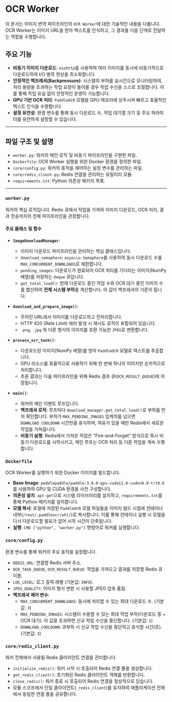 # OCR Worker

이 문서는 이미지 번역 파이프라인의 `OCR Worker`에 대한 기술적인 내용을 다룹니다. OCR Worker는 이미지 URL을 받아 텍스트를 인식하고, 그 결과를 다음 단계로 전달하는 역할을 수행합니다.

## 주요 기능

-   **비동기 이미지 다운로드**: `aiohttp`를 사용하여 여러 이미지를 동시에 비동기적으로 다운로드하여 I/O 병목 현상을 최소화합니다.
-   **안정적인 백프레셔(Backpressure)**: 시스템의 부하를 실시간으로 모니터링하여, 처리 용량을 초과하는 작업 요청이 들어올 경우 작업 수신을 스스로 조절합니다. 이를 통해 작업 유실 없이 안정적인 운영이 가능합니다.
-   **GPU 기반 OCR 처리**: `PaddleOCR` 모델을 GPU 메모리에 상주시켜 빠르고 효율적인 텍스트 인식을 수행합니다.
-   **설정 유연성**: 환경 변수를 통해 동시 다운로드 수, 작업 대기열 크기 등 주요 파라미터를 유연하게 설정할 수 있습니다.

---

## 파일 구조 및 설명

-   `worker.py`: 워커의 메인 로직 및 비동기 파이프라인을 구현한 파일.
-   `Dockerfile`: OCR Worker 실행을 위한 Docker 환경을 정의한 파일.
-   `core/config.py`: 워커의 동작을 제어하는 설정 변수를 관리하는 파일.
-   `core/redis_client.py`: Redis 연결을 관리하는 유틸리티 모듈.
-   `requirements.txt`: Python 의존성 패키지 목록.

---

### `worker.py`

워커의 핵심 로직입니다. Redis 큐에서 작업을 가져와 이미지 다운로드, OCR 처리, 결과 전송까지의 전체 파이프라인을 관장합니다.

#### 주요 클래스 및 함수

-   **`ImageDownloadManager`**:
    -   이미지 다운로드 파이프라인을 관리하는 핵심 클래스입니다.
    -   `download_semaphore`: `asyncio.Semaphore`를 사용하여 동시 다운로드 수를 `MAX_CONCURRENT_DOWNLOADS`로 제한합니다.
    -   `pending_images`: 다운로드가 완료되어 OCR 처리를 기다리는 이미지(NumPy 배열)를 저장하는 `deque` 큐입니다.
    -   `get_total_load()`: 현재 다운로드 중인 작업 수와 OCR 대기 중인 이미지 수를 합산하여 **전체 시스템 부하**를 계산합니다. 이 값이 백프레셔의 기준이 됩니다.

-   **`download_and_prepare_image()`**:
    -   주어진 URL에서 이미지를 다운로드하고 전처리합니다.
    -   HTTP 420 (Rate Limit) 에러 발생 시 재시도 로직이 포함되어 있습니다.
    -   `.png`, `.jpg` 외 다른 형식의 이미지를 호환 가능한 `JPEG`로 변환합니다.

-   **`process_ocr_task()`**:
    -   다운로드된 이미지(NumPy 배열)를 받아 `PaddleOCR` 모델로 텍스트를 추출합니다.
    -   GPU 리소스를 효율적으로 사용하기 위해 한 번에 하나의 이미지만 순차적으로 처리합니다.
    -   추론 결과는 다음 파이프라인을 위해 Redis 결과 큐(`OCR_RESULT_QUEUE`)에 저장됩니다.

-   **`main()`**:
    -   워커의 메인 이벤트 루프입니다.
    -   **백프레셔 로직**: 루프마다 `download_manager.get_total_load()`로 부하를 먼저 확인합니다. 부하가 `MAX_PENDING_IMAGES` 임계치를 넘으면 `DOWNLOAD_COOLDOWN` 시간만큼 휴식하며, 여유가 있을 때만 Redis에서 새로운 작업을 가져옵니다.
    -   **비동기 실행**: Redis에서 가져온 작업은 "Fire-and-Forget" 방식으로 즉시 비동기 다운로드를 시작시키고, 메인 루프는 OCR 처리 등 다른 작업을 계속 수행합니다.

### `Dockerfile`

OCR Worker를 실행하기 위한 Docker 이미지를 빌드합니다.

-   **Base Image**: `paddlepaddle/paddle:3.0.0-gpu-cuda11.8-cudnn8.9-trt8.6`를 사용하여 GPU 및 CUDA 환경을 사전 구성합니다.
-   **의존성 설치**: `apt-get`으로 시스템 라이브러리를 설치하고, `requirements.txt`를 통해 Python 패키지를 설치합니다.
-   **모델 복사**: 로컬에 저장된 `PaddleOCR` 모델 파일들을 이미지 빌드 시점에 컨테이너 내부(`/root/.paddleocr/whl/`)로 복사합니다. 이를 통해 컨테이너 실행 시 모델을 다시 다운로드할 필요가 없어 시작 시간이 단축됩니다.
-   **실행**: `CMD ["python", "worker.py"]` 명령어로 워커를 실행합니다.

### `core/config.py`

환경 변수를 통해 워커의 주요 동작을 설정합니다.

-   `REDIS_URL`: 연결할 Redis 서버 주소.
-   `OCR_TASK_QUEUE`, `OCR_RESULT_QUEUE`: 작업을 가져오고 결과를 저장할 Redis 큐 이름.
-   `LOG_LEVEL`: 로그 출력 레벨 (기본값: `INFO`).
-   `JPEG_QUALITY`: 이미지 형식 변환 시 사용할 JPEG 압축 품질.
-   **백프레셔 제어 변수**:
    -   `MAX_CONCURRENT_DOWNLOADS`: 동시에 처리할 수 있는 최대 다운로드 수. (기본값: `3`)
    -   `MAX_PENDING_IMAGES`: 시스템이 수용할 수 있는 최대 작업 부하(다운로드 중 + OCR 대기). 이 값을 초과하면 신규 작업 수신을 중단합니다. (기본값: `1`)
    -   `DOWNLOAD_COOLDOWN`: 과부하 시 신규 작업 수신을 중단하고 휴식할 시간(초). (기본값: `3`)

### `core/redis_client.py`

워커 전체에서 사용될 Redis 클라이언트 연결을 관리합니다.

-   `initialize_redis()`: 워커 시작 시 호출되어 Redis 연결 풀을 생성합니다.
-   `get_redis_client()`: 초기화된 Redis 클라이언트 객체를 반환합니다.
-   `close_redis()`: 워커 종료 시 호출되어 Redis 연결을 정상적으로 닫습니다.
-   모듈 스코프에서 단일 클라이언트(`_redis_client`)를 유지하여 애플리케이션 전체에서 동일한 연결 풀을 공유합니다.
